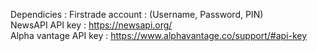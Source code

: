 Dependicies : 
    Firstrade account : (Username, Password, PIN)   
    NewsAPI API key : https://newsapi.org/   
    Alpha vantage API key : https://www.alphavantage.co/support/#api-key   